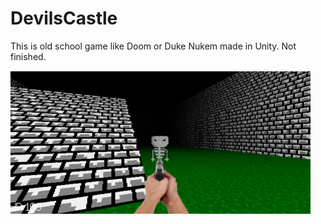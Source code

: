 # DevilsCastle
This is old school game like Doom or Duke Nukem made in Unity. Not finished.

![](Picture1.png)
